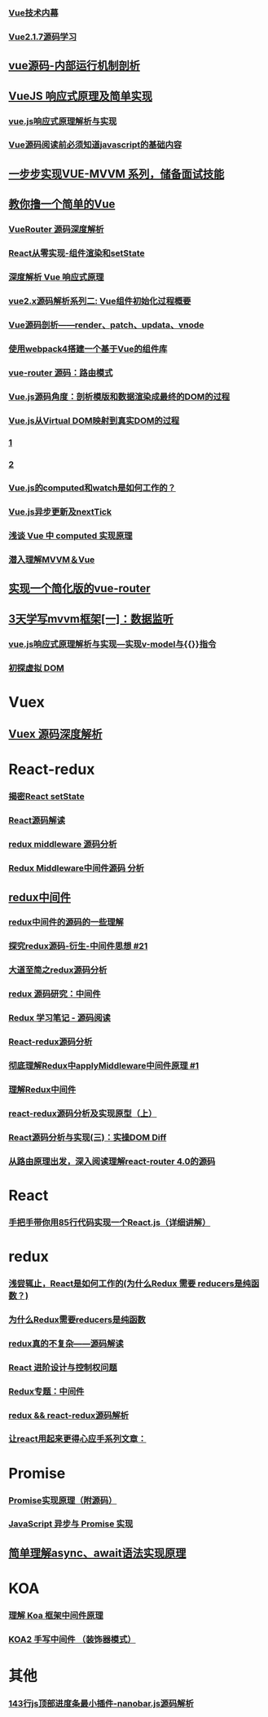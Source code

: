 ### [Vue技术内幕](http://hcysun.me/vue-design/)
### [Vue2.1.7源码学习](http://hcysun.me/2017/03/03/Vue%E6%BA%90%E7%A0%81%E5%AD%A6%E4%B9%A0/#%E5%9B%9B%E3%80%81%E4%B8%80%E4%B8%AA%E8%B4%AF%E7%A9%BF%E5%A7%8B%E7%BB%88%E7%9A%84%E4%BE%8B%E5%AD%90)
## [vue源码-内部运行机制剖析](https://github.com/libin1991/vue-1)
## [VueJS 响应式原理及简单实现](https://juejin.im/post/5bcb56dc6fb9a05cdb106f64)
### [vue.js响应式原理解析与实现](https://juejin.im/post/5bcad2025188255c953864ca)
### [Vue源码阅读前必须知道javascript的基础内容](https://juejin.im/post/5b4ad441f265da0f7d4eeb7a#comment)
## [一步步实现VUE-MVVM 系列，储备面试技能](https://juejin.im/post/5b4efdd86fb9a04fe0180af2)
## [教你撸一个简单的Vue](https://blog.fundebug.com/2018/10/10/implement-vue/)
### [VueRouter 源码深度解析](https://juejin.im/post/5b5697675188251b11097464)
### [React从零实现-组件渲染和setState](https://juejin.im/post/5b5a7a5bf265da0f9402b5a9)
### [深度解析 Vue 响应式原理](https://juejin.im/post/5b5eb69a5188251af86bfe00)
### [vue2.x源码解析系列二: Vue组件初始化过程概要](https://juejin.im/post/5b5eadc36fb9a04f8d6bcc4c)
### [Vue源码剖析——render、patch、updata、vnode](https://juejin.im/post/5b28f54be51d45587f49fd41)
### [使用webpack4搭建一个基于Vue的组件库](https://juejin.im/post/5b68244e6fb9a04fb212d1a0)
### [vue-router 源码：路由模式](https://juejin.im/post/5b739d8cf265da280f3ad1fa)
### [Vue.js源码角度：剖析模版和数据渲染成最终的DOM的过程](https://juejin.im/post/5b80e60de51d4557b85fc8fc)
### [Vue.js从Virtual DOM映射到真实DOM的过程](https://juejin.im/post/5b86f6cc5188256fd44c0ce9)
### [1](https://github.com/libin1991/lyqNotes)
### [2](https://github.com/libin1991/markdown365-parser)
### [Vue.js的computed和watch是如何工作的？](https://juejin.im/post/5b87f13bf265da436479f3c1)
### [Vue.js异步更新及nextTick](https://juejin.im/post/5b85b3326fb9a019fc76ecee)
### [浅谈 Vue 中 computed 实现原理](https://juejin.im/post/5b98c4da6fb9a05d353c5fd7)
### [潜入理解MVVM＆Vue](https://juejin.im/post/5ab1cd37f265da23a228fc06)
## [实现一个简化版的vue-router](https://juejin.im/post/5bc9715af265da0abb1469eb)
##  [3天学写mvvm框架[一]：数据监听](https://juejin.im/post/5bd7ec956fb9a05d3a4b839b)
### [vue.js响应式原理解析与实现—实现v-model与{{}}指令](https://juejin.im/post/5bd6f3fa6fb9a05d0b1481ad)
### [初探虚拟 DOM](https://juejin.im/post/5bdd98696fb9a049bc4c1876)
# Vuex
## [Vuex 源码深度解析](https://juejin.im/post/5b8e3182e51d4538ae4dce87)
# React-redux
### [揭密React setState](https://juejin.im/post/5b87d14e6fb9a01a18268caf)
### [React源码解读](https://github.com/libin1991/blog-12)
### [redux middleware 源码分析](https://juejin.im/post/5a96d71e6fb9a0635c04acb7)
### [Redux Middleware中间件源码 分析](https://juejin.im/post/5a990d3c518825557b4c2a2f)
## [redux中间件](https://juejin.im/post/5ad83af26fb9a045e66c3d50)
### [redux中间件的源码的一些理解](https://juejin.im/post/5b4ab595f265da0f4b7a85ea)
### [探究redux源码-衍生-中间件思想 #21](https://github.com/sunyongjian/blog/issues/21)
### [大道至简之redux源码分析](https://juejin.im/post/5a099293f265da431769a50e)
### [redux 源码研究：中间件](https://juejin.im/post/5a1ab1c351882531926e6d43)
### [Redux 学习笔记 - 源码阅读](https://juejin.im/post/59754b63f265da6c2b76c0c9)
### [React-redux源码分析](https://juejin.im/post/5aa232f651882518803884dd)
### [彻底理解Redux中applyMiddleware中间件原理 #1](https://github.com/JoV5/blog/issues/1)
### [理解Redux中间件](https://juejin.im/post/5aab8db351882548fe49e314)
### [react-redux源码分析及实现原型（上）](https://juejin.im/post/5b8b5a60e51d4538c411ff12)
### [React源码分析与实现(三)：实操DOM Diff](https://juejin.im/post/5b90f70ae51d450e84776e4d)
### [从路由原理出发，深入阅读理解react-router 4.0的源码](https://juejin.im/post/5ba05cc65188255c8b6ee234)


# React
### [手把手带你用85行代码实现一个React.js（详细讲解）](https://juejin.im/post/5ba906eae51d450e78261dbb)


# redux
### [浅尝辄止，React是如何工作的(为什么Redux 需要 reducers是纯函数？)](https://juejin.im/post/5b7d16046fb9a01a031af5e4)
### [为什么Redux需要reducers是纯函数](https://www.zcfy.cc/article/why-redux-need-reducers-to-be-pure-functions-freecodecamp-2515.html)
### [redux真的不复杂——源码解读](https://juejin.im/post/5b9617835188255c781c9e2f)
### [React 进阶设计与控制权问题](https://juejin.im/post/5b98e791f265da0a906f5868)
### [Redux专题：中间件](https://juejin.im/post/5ba04bb5e51d450e531c7300)
### [redux && react-redux源码解析](https://juejin.im/post/5b9878cc6fb9a05d3447a3a5)
### [让react用起来更得心应手系列文章：](https://juejin.im/post/5bcfce9ff265da0aa5294a25)



# Promise
### [Promise实现原理（附源码）](https://juejin.im/post/5b83cb5ae51d4538cc3ec354)
### [JavaScript 异步与 Promise 实现](https://juejin.im/post/591274da1b69e6006867d4e1)

## [简单理解async、await语法实现原理](https://juejin.im/post/5bb22f3b5188255c6e707317)


# KOA
### [理解 Koa 框架中间件原理](https://juejin.im/post/5bc48ba5f265da0aaa053e17)
### [KOA2 手写中间件 （装饰器模式）](https://juejin.im/post/5bbdb732e51d450e6867c743#comment)


# 其他
### [143行js顶部进度条最小插件-nanobar.js源码解析](https://juejin.im/post/5bcdb745e51d4536c65d1f27)
